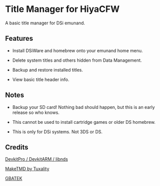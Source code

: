 # Title Manager for HiyaCFW
A basic title manager for DSi emunand.

## Features
- Install DSiWare and homebrew onto your emunand home menu.

- Delete system titles and others hidden from Data Management.

- Backup and restore installed titles.

- View basic title header info.

## Notes
- Backup your SD card! Nothing bad should happen, but this is an early release so who knows.

- This cannot be used to install cartridge games or older DS homebrew.

- This is only for DSi systems. Not 3DS or DS.

## Credits
[DevkitPro / DevkitARM / libnds](https://devkitpro.org/)

[MakeTMD by Tuxality](https://github.com/Tuxality/maketmd)

[GBATEK](https://problemkaputt.de/gbatek.htm)

